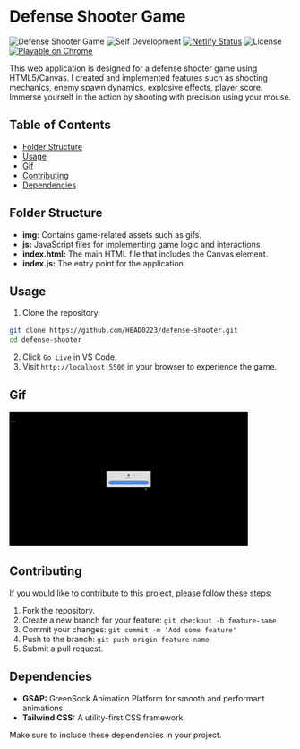 # Defense Shooter Game

![Defense Shooter Game](https://img.shields.io/badge/Game-Defense_Shooter-brightgreen)
![Self Development](https://img.shields.io/badge/Project-Self_Development-red)
[![Netlify Status](https://api.netlify.com/api/v1/badges/3dcf7a88-c554-48e0-b040-301f1cdda6f6/deploy-status)](https://app.netlify.com/sites/defense-shooter/deploys)
![License](https://img.shields.io/badge/License-MIT-yellow)
[![Playable on Chrome](https://img.shields.io/badge/Playable%20on-Chrome-informational?logo=google-chrome&logoColor=white)](https://defense-shooter.netlify.app/)

This web application is designed for a defense shooter game using HTML5/Canvas. I created and implemented features such as shooting mechanics, enemy spawn dynamics, explosive effects, player score. Immerse yourself in the action by shooting with precision using your mouse.

## Table of Contents

-  [Folder Structure](#folder-structure)
-  [Usage](#usage)
-  [Gif](#gif)
-  [Contributing](#contributing)
-  [Dependencies](#dependencies)

## Folder Structure

-  **img:** Contains game-related assets such as gifs.
-  **js:** JavaScript files for implementing game logic and interactions.
-  **index.html:** The main HTML file that includes the Canvas element.
-  **index.js:** The entry point for the application.

## Usage

1. Clone the repository:

```bash
git clone https://github.com/HEAD0223/defense-shooter.git
cd defense-shooter
```

2. Click `Go Live` in VS Code.
3. Visit `http://localhost:5500` in your browser to experience the game.

## Gif

![Defense-Shooter](./img/Defense-Shooter.gif)

## Contributing

If you would like to contribute to this project, please follow these steps:

1. Fork the repository.
2. Create a new branch for your feature: `git checkout -b feature-name`
3. Commit your changes: `git commit -m 'Add some feature'`
4. Push to the branch: `git push origin feature-name`
5. Submit a pull request.

## Dependencies

-  **GSAP:** GreenSock Animation Platform for smooth and performant animations.
-  **Tailwind CSS:** A utility-first CSS framework.

Make sure to include these dependencies in your project.
